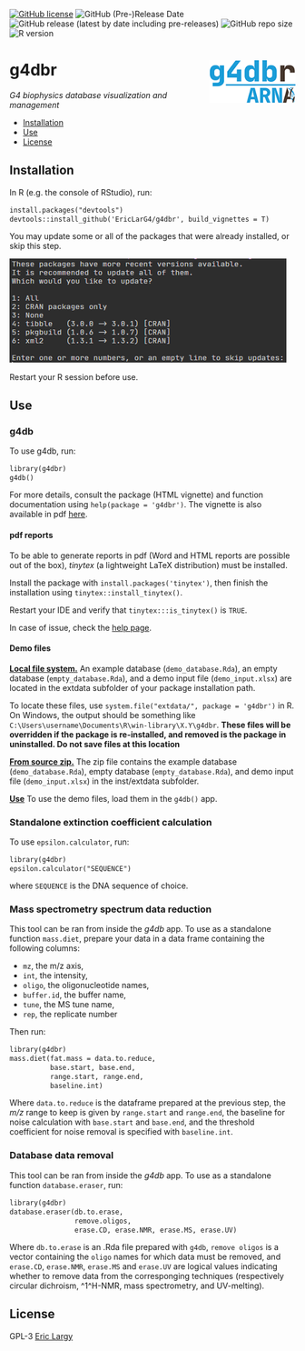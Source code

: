 [![GitHub license](https://img.shields.io/github/license/EricLarG4/g4dbr)](https://github.com/EricLarG4/g4dbr/blob/master/LICENSE)
![GitHub (Pre-)Release Date](https://img.shields.io/github/release-date-pre/EricLarG4/g4dbr)
![GitHub release (latest by date including pre-releases)](https://img.shields.io/github/v/release/EricLarG4/g4dbr?include_prereleases)
![GitHub repo size](https://img.shields.io/github/repo-size/EricLarG4/g4dbr)
![R version](https://img.shields.io/badge/R-%3E%3D%203.5.0-blue)

# g4dbr <a href='https://github.com/EricLarG4/g4dbr'><img src='vignettes/ressources/logo.png' align="right" height="75" /></a>
_G4 biophysics database visualization and management_

  + [Installation](#Installation)
  + [Use](#Use)
  + [License](#License)

## Installation

In R (e.g. the console of RStudio), run:

```{r install_online}
install.packages("devtools")
devtools::install_github('EricLarG4/g4dbr', build_vignettes = T)
```

You may update some or all of the packages that were already installed, or skip this step.

![Package updates](vignettes/ressources/readme2.PNG)

Restart your R session before use.

## Use

### g4db

To use g4db, run:

```{r use}
library(g4dbr)
g4db()
```

For more details, consult the package (HTML vignette) and function documentation using `help(package = 'g4dbr')`. The vignette is also available in pdf [here](inst/manual/g4dbr.pdf).

#### pdf reports

To be able to generate reports in pdf (Word and HTML reports are possible out of the box), *tinytex* (a lightweight LaTeX distribution) must be installed.

Install the package with `install.packages('tinytex')`, then finish the installation using `tinytex::install_tinytex()`.

Restart your IDE and verify that `tinytex:::is_tinytex()` is `TRUE`.

In case of issue, check the [help page](https://yihui.org/tinytex/r/#debugging).

#### Demo files

<ins>**Local file system.**</ins> An example database (`demo_database.Rda`), an empty database (`empty_database.Rda`), and a demo input file (`demo_input.xlsx`) are located in the extdata subfolder of your package installation path. 

To locate these files, use `system.file("extdata/", package = 'g4dbr')` in R. On Windows, the output should be something like `C:\Users\username\Documents\R\win-library\X.Y\g4dbr`. 
**These files will be overridden if the package is re-installed, and removed is the package in uninstalled. Do not save files at this location** 

<ins>**From source zip.**</ins> The zip file contains the example database (`demo_database.Rda`), empty database (`empty_database.Rda`), and demo input file (`demo_input.xlsx`) in the inst/extdata subfolder.

<ins>**Use**</ins>
To use the demo files, load them in the `g4db()` app.

### Standalone extinction coefficient calculation

To use `epsilon.calculator`, run:

```{r use}
library(g4dbr)
epsilon.calculator("SEQUENCE")
```
where `SEQUENCE` is the DNA sequence of choice.

### Mass spectrometry spectrum data reduction

This tool can be ran from inside the *g4db* app. To use as a standalone function `mass.diet`, prepare your data in a data frame containing the following columns:

+ `mz`, the m/z axis,
+ `int`, the intensity,
+ `oligo`, the oligonucleotide names,
+ `buffer.id`, the buffer name,
+ `tune`, the MS tune name,
+ `rep`, the replicate number

Then run:

```{r}
library(g4dbr)
mass.diet(fat.mass = data.to.reduce, 
          base.start, base.end, 
          range.start, range.end, 
          baseline.int)
```

Where `data.to.reduce` is the dataframe prepared at the previous step, the *m/z* range to keep is given by `range.start` and `range.end`, the baseline for noise calculation with `base.start` and `base.end`, and the threshold coefficient for noise removal is specified with `baseline.int`.


### Database data removal

This tool can be ran from inside the *g4db* app. To use as a standalone function `database.eraser`, run:

```{r}
library(g4dbr)
database.eraser(db.to.erase,
                remove.oligos,
                erase.CD, erase.NMR, erase.MS, erase.UV)
```

Where `db.to.erase` is an .Rda file prepared with `g4db`, `remove oligos` is a vector containing the `oligo` names for which data must be removed, and `erase.CD`, `erase.NMR`, `erase.MS` and `erase.UV` are logical values indicating whether to remove data from the corresponging techniques (respectively circular dichroism, ^1^H-NMR, mass spectrometry, and UV-melting).

## License

GPL-3 [Eric Largy](figures/https://github.com/EricLarG4)
